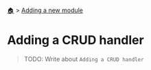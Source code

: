<!--startTocHeader-->
[🏠](../README.md) > [Adding a new module](README.md)
# Adding a CRUD handler
<!--endTocHeader-->

> TODO: Write about `Adding a CRUD handler`

<!--startTocSubtopic-->
<!--endTocSubtopic-->